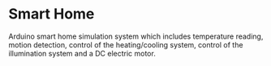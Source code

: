 # Smart Home
Arduino smart home simulation system which includes temperature reading, motion detection, control of the heating/cooling system, control of the illumination system and a DC electric motor.
